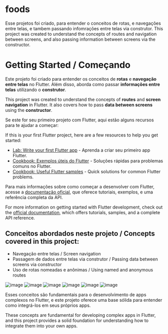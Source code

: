 # foods

Esse projetos foi criado, para entender o conceitos de rotas, e navegações entre telas, e tambem passando infomrações entre telas via construtor. 
This project was created to understand the concepts of routes and navigation between screens, and also passing information between screens via the constructor.

# Getting Started / Começando

Este projeto foi criado para entender os conceitos de **rotas** e **navegação entre telas** no Flutter. Além disso, aborda como passar **informações entre telas** utilizando o **construtor**.

This project was created to understand the concepts of **routes** and **screen navigation** in Flutter. It also covers how to pass **data between screens** using the **constructor**.

Se este for seu primeiro projeto com Flutter, aqui estão alguns recursos para te ajudar a começar:

If this is your first Flutter project, here are a few resources to help you get started:

- [Lab: Write your first Flutter app](https://docs.flutter.dev/get-started/codelab) - Aprenda a criar seu primeiro app Flutter.  
- [Cookbook: Exemplos úteis do Flutter](https://docs.flutter.dev/cookbook) - Soluções rápidas para problemas comuns no Flutter.  
- [Cookbook: Useful Flutter samples](https://docs.flutter.dev/cookbook) - Quick solutions for common Flutter problems.

Para mais informações sobre como começar a desenvolver com Flutter, acesse a [documentação oficial](https://docs.flutter.dev/), que oferece tutoriais, exemplos, e uma referência completa da API.

For more information on getting started with Flutter development, check out the [official documentation](https://docs.flutter.dev/), which offers tutorials, samples, and a complete API reference.

## Conceitos abordados neste projeto / Concepts covered in this project:

- Navegação entre telas / Screen navigation
- Passagem de dados entre telas via construtor / Passing data between screens via constructor
- Uso de rotas nomeadas e anônimas / Using named and anonymous routes

![image](https://github.com/user-attachments/assets/c68ac30f-7d4d-4223-815e-d8e2adb12bd5)
![image](https://github.com/user-attachments/assets/dc5cbae5-5736-4a1a-893d-7f70a340160d)
![image](https://github.com/user-attachments/assets/35cd895f-a75a-40cc-a396-0e059812c934)
![image](https://github.com/user-attachments/assets/91748f3a-8dbd-4ae5-ae31-0bd8308062b5)
![image](https://github.com/user-attachments/assets/8b503bc5-3bd3-41aa-8e66-67eb1c98ef09)
![image](https://github.com/user-attachments/assets/cd966d88-6649-4e77-b7ef-5b42cd4dc600)







Esses conceitos são fundamentais para o desenvolvimento de apps complexos no Flutter, e este projeto oferece uma base sólida para entender como integrá-los em seus próprios apps.

These concepts are fundamental for developing complex apps in Flutter, and this project provides a solid foundation for understanding how to integrate them into your own apps.
